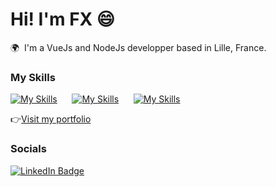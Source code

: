 Hi! I'm FX 😄
========================================================================================================================================

🌍  I'm a VueJs and NodeJs developper based in Lille, France.
<br/>

### My Skills

[![My Skills](https://skillicons.dev/icons?i=vue,js,vite,sass)](https://skillicons.dev) &nbsp;&nbsp;&nbsp;&nbsp;&nbsp;[![My Skills](https://skillicons.dev/icons?i=nodejs,express,mysql)](https://skillicons.dev) &nbsp;&nbsp;&nbsp;&nbsp;&nbsp;[![My Skills](https://skillicons.dev/icons?i=figma,vercel,pr)](https://skillicons.dev)
<br/>

👉<a href="www.fxsavary.com">Visit my portfolio</a>

### Socials

<div id="badges">
  <a href="https://www.linkedin.com/in/stefan-topalovic-dev/">
    <img src="https://img.shields.io/badge/LinkedIn-blue?style=for-the-badge&logo=linkedin&logoColor=white" alt="LinkedIn Badge"/>
  </a>
</div>
